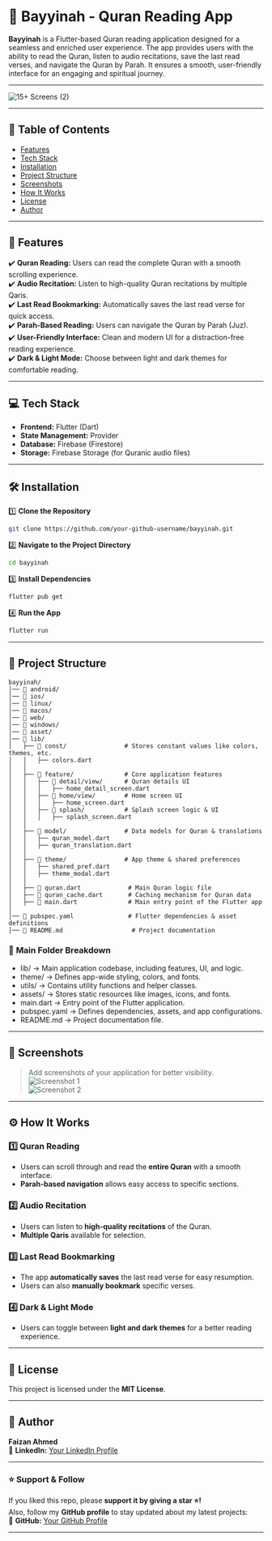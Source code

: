 # 📌 **Bayyinah - Quran Reading App**  

**Bayyinah** is a Flutter-based Quran reading application designed for a seamless and enriched user experience. The app provides users with the ability to read the Quran, listen to audio recitations, save the last read verses, and navigate the Quran by Parah. It ensures a smooth, user-friendly interface for an engaging and spiritual journey.

---


![15+ Screens (2)](https://github.com/user-attachments/assets/65e82bc0-e67d-471b-bc71-a373c57b5962)


---
## 📖 **Table of Contents**
- [Features](#features)
- [Tech Stack](#tech-stack)
- [Installation](#installation)
- [Project Structure](#project-structure)
- [Screenshots](#screenshots)
- [How It Works](#how-it-works)
- [License](#license)
- [Author](#author)

---

## 🎯 **Features**  
✔️ **Quran Reading:** Users can read the complete Quran with a smooth scrolling experience.  
✔️ **Audio Recitation:** Listen to high-quality Quran recitations by multiple Qaris.  
✔️ **Last Read Bookmarking:** Automatically saves the last read verse for quick access.  
✔️ **Parah-Based Reading:** Users can navigate the Quran by Parah (Juz).  
✔️ **User-Friendly Interface:** Clean and modern UI for a distraction-free reading experience.  
✔️ **Dark & Light Mode:** Choose between light and dark themes for comfortable reading.  

---

## 💻 **Tech Stack**
- **Frontend:** Flutter (Dart)  
- **State Management:** Provider  
- **Database:** Firebase (Firestore)  
- **Storage:** Firebase Storage (for Quranic audio files)  

---

## 🛠 **Installation**  

1️⃣ **Clone the Repository**  
```bash
git clone https://github.com/your-github-username/bayyinah.git
```
2️⃣ **Navigate to the Project Directory**  
```bash
cd bayyinah
```
3️⃣ **Install Dependencies**  
```bash
flutter pub get
```
4️⃣ **Run the App**  
```bash
flutter run
```

---

## 📂 **Project Structure**
```
bayyinah/
│── 📂 android/
│── 📂 ios/
│── 📂 linux/
│── 📂 macos/
│── 📂 web/
│── 📂 windows/
│── 📂 asset/
│── 📂 lib/
│   ├── 📂 const/                # Stores constant values like colors, themes, etc.
│   │   ├── colors.dart
│   │
│   ├── 📂 feature/              # Core application features
│   │   ├── 📂 detail/view/      # Quran details UI
│   │   │   ├── home_detail_screen.dart
│   │   ├── 📂 home/view/        # Home screen UI
│   │   │   ├── home_screen.dart
│   │   ├── 📂 splash/           # Splash screen logic & UI
│   │   │   ├── splash_screen.dart
│   │
│   ├── 📂 model/                # Data models for Quran & translations
│   │   ├── quran_model.dart
│   │   ├── quran_translation.dart
│   │
│   ├── 📂 theme/                # App theme & shared preferences
│   │   ├── shared_pref.dart
│   │   ├── theme_modal.dart
│   │
│   ├── 📜 quran.dart             # Main Quran logic file
│   ├── 📜 quran_cache.dart       # Caching mechanism for Quran data
│   ├── 📜 main.dart              # Main entry point of the Flutter app
│
│── 📜 pubspec.yaml               # Flutter dependencies & asset definitions
│── 📜 README.md                   # Project documentation
```

### 📂 **Main Folder Breakdown**
- lib/ → Main application codebase, including features, UI, and logic.  
- theme/ → Defines app-wide styling, colors, and fonts.  
- utils/ → Contains utility functions and helper classes.  
- assets/ → Stores static resources like images, icons, and fonts.    
- main.dart → Entry point of the Flutter application.  
- pubspec.yaml → Defines dependencies, assets, and app configurations.  
- README.md → Project documentation file.  

---

## 📸 **Screenshots**
> Add screenshots of your application for better visibility.  
> ![Screenshot 1](https://github.com/user-attachments/assets/sample1.png)  
> ![Screenshot 2](https://github.com/user-attachments/assets/sample2.png)  

---

## ⚙️ **How It Works**
### 1️⃣ Quran Reading  
- Users can scroll through and read the **entire Quran** with a smooth interface.  
- **Parah-based navigation** allows easy access to specific sections.  

### 2️⃣ Audio Recitation  
- Users can listen to **high-quality recitations** of the Quran.  
- **Multiple Qaris** available for selection.  

### 3️⃣ Last Read Bookmarking  
- The app **automatically saves** the last read verse for easy resumption.  
- Users can also **manually bookmark** specific verses.  

### 4️⃣ Dark & Light Mode  
- Users can toggle between **light and dark themes** for a better reading experience.  

---

## 📜 **License**
This project is licensed under the **MIT License**.

---

## 🧑 **Author**
**Faizan Ahmed**  
🔗 **LinkedIn:** [Your LinkedIn Profile](https://www.linkedin.com/in/faizan-ahmed-303793255/)  

---

### ⭐ **Support & Follow**
If you liked this repo, please **support it by giving a star ⭐!**  
Also, follow my **GitHub profile** to stay updated about my latest projects:  
🔗 **GitHub:** [Your GitHub Profile](https://github.com/FaizanAhmed44)

---
